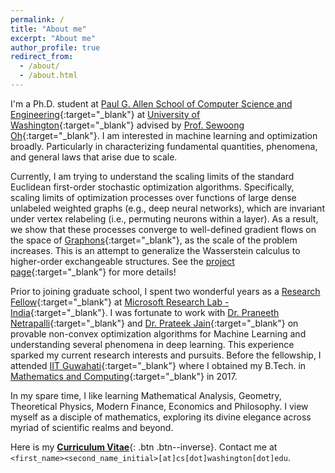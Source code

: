 ```yaml
---
permalink: /
title: "About me"
excerpt: "About me"
author_profile: true
redirect_from: 
  - /about/
  - /about.html
---
```


I'm a Ph.D. student at [Paul G. Allen School of Computer Science and Engineering](https://www.cs.washington.edu/){:target="_blank"} at [University of Washington](https://www.washington.edu/){:target="_blank"} advised by [Prof. Sewoong Oh](https://homes.cs.washington.edu/~sewoong/){:target="_blank"}. I am interested in machine learning and optimization broadly. Particularly in characterizing fundamental quantities, phenomena, and general laws that arise due to scale.

Currently, I am trying to understand the scaling limits of the standard Euclidean first-order stochastic optimization algorithms. Specifically, scaling limits of optimization processes over functions of large dense unlabeled weighted graphs (e.g., deep neural networks), which are invariant under vertex relabeling (i.e., permuting neurons within a layer). As a result, we show that these processes converge to well-defined gradient flows on the space of [Graphons](https://en.wikipedia.org/wiki/Graphon){:target="_blank"}, as the scale of the problem increases. This is an attempt to generalize the Wasserstein calculus to higher-order exchangeable structures. See the [project page](https://raghavsomani.github.io/projects/2021-05-01-project-5){:target="_blank"} for more details!

Prior to joining graduate school, I spent two wonderful years as a [Research Fellow](https://www.microsoft.com/en-us/research/lab/microsoft-research-india/research-fellow-program/?#){:target="_blank"} at [Microsoft Research Lab - India](https://www.microsoft.com/en-us/research/lab/microsoft-research-india/){:target="_blank"}. I was fortunate to work with [Dr. Praneeth Netrapalli](https://praneethnetrapalli.org/){:target="_blank"} and [Dr. Prateek Jain](http://www.prateekjain.org/){:target="_blank"} on provable non-convex optimization algorithms for Machine Learning and understanding several phenomena in deep learning. This experience sparked my current research interests and pursuits. Before the fellowship, I attended [IIT Guwahati](http://www.iitg.ac.in/){:target="_blank"} where I obtained my B.Tech. in [Mathematics and Computing](https://www.iitg.ernet.in/maths/acads/btech_struct.php){:target="_blank"} in 2017.

In my spare time, I like learning Mathematical Analysis, Geometry, Theoretical Physics, Modern Finance, Economics and Philosophy. I view myself as a disciple of mathematics, exploring its divine elegance across myriad of scientific realms and beyond.

Here is my [__Curriculum Vitae__](\files\Raghav_CV.pdf){: .btn .btn--inverse}. Contact me at `<first_name><second_name_initial>[at]cs[dot]washington[dot]edu`.
